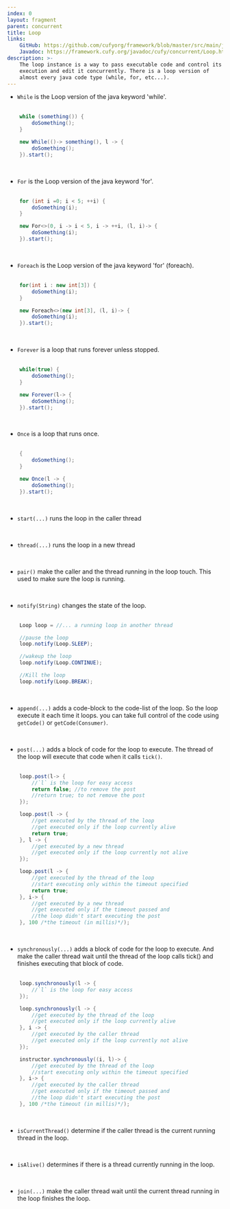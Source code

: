 ```yaml
---
index: 0
layout: fragment
parent: concurrent
title: Loop
links:
    GitHub: https://github.com/cufyorg/framework/blob/master/src/main/java/cufy/concurrent/Loop.java
    Javadoc: https://framework.cufy.org/javadoc/cufy/concurrent/Loop.html
description: >-
    The loop instance is a way to pass executable code and control its
    execution and edit it concurrently. There is a loop version of
    almost every java code type (while, for, etc...).
---
```


- `While` is the Loop version of the java keyword 'while'.
<br><br>
```java 
    while (something()) {
        doSomething();
    }
```
```java 
    new While(()-> something(), l -> {
        doSomething();
    }).start();
```
<br>

- `For` is the Loop version of the java keyword 'for'.
<br><br>
```java 
    for (int i =0; i < 5; ++i) {
        doSomething(i);
    }
```
```java 
    new For<>(0, i -> i < 5, i -> ++i, (l, i)-> {
        doSomething(i);
    }).start();
```
<br>

- `Foreach` is the Loop version of the java keyword 'for' (foreach).
<br><br>
```java 
    for(int i : new int[3]) {
        doSomething(i);
    }
```
```java 
    new Foreach<>(new int[3], (l, i)-> {
        doSomething(i);
    }).start();
```
<br>

- `Forever` is a loop that runs forever unless stopped.
<br><br>
```java 
    while(true) {
        doSomething();
    }
```
```java 
    new Forever(l-> {
        doSomething();
    }).start();
```
<br>

- `Once` is a loop that runs once.
<br><br>
```java 
    {
        doSomething();
    }
```
```java 
    new Once(l -> {
        doSomething();
    }).start();
```
<br>

- `start(...)` runs the loop in the caller thread
<br>

- `thread(...)` runs the loop in a new thread
<br>

- `pair()` make the caller and the thread running in the loop touch.
This used to make sure the loop is running.
<br>

- `notify(String)` changes the state of the loop.
<br><br>
```java 
    Loop loop = //... a running loop in another thread

    //pause the loop
    loop.notify(Loop.SLEEP);

    //wakeup the loop
    loop.notify(Loop.CONTINUE);

    //Kill the loop
    loop.notify(Loop.BREAK);
```
<br>

- `append(...)` adds a code-block to the code-list of the loop. So the
loop execute it each time it loops. you can take full control of the
code using `getCode()` or `getCode(Consumer)`.
<br>

- `post(...)` adds a block of code for the loop to execute. The thread
of the loop will execute that code when it calls `tick()`.
<br><br>
```java 
    loop.post(l-> {
        //`l` is the loop for easy access
        return false; //to remove the post
        //return true; to not remove the post
    });
```
```java 
    loop.post(l -> {
        //get executed by the thread of the loop
        //get executed only if the loop currently alive
        return true;
    }, l -> {
        //get executed by a new thread
        //get executed only if the loop currently not alive
    });
```
```java 
    loop.post(l -> {
        //get executed by the thread of the loop
        //start executing only within the timeout specified
        return true;
    }, i-> {
        //get executed by a new thread
        //get executed only if the timeout passed and
        //the loop didn't start executing the post
    }, 100 /*the timeout (in millis)*/);
```
<br>

- `synchronously(...)` adds a block of code for the loop to execute.
And make the caller thread wait until the thread of the loop calls
tick() and finishes executing that block of code.
<br><br>
```java 
    loop.synchronously(l -> {
        //`l` is the loop for easy access
    });
```
```java 
    loop.synchronously(l -> {
        //get executed by the thread of the loop
        //get executed only if the loop currently alive
    }, i -> {
        //get executed by the caller thread
        //get executed only if the loop currently not alive
    });
```
```java 
    instructor.synchronously((i, l)-> {
        //get executed by the thread of the loop
        //start executing only within the timeout specified
    }, i-> {
        //get executed by the caller thread
        //get executed only if the timeout passed and
        //the loop didn't start executing the post
    }, 100 /*the timeout (in millis)*/);
```
<br>

- `isCurrentThread()` determine if the caller thread is the current
running thread in the loop.
<br>

- `isAlive()` determines if there is a thread currently running in the
loop.
<br>

- `join(...)` make the caller thread wait until the current thread
running in the loop finishes the loop.